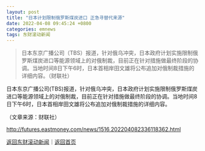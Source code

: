 ```yaml
---
layout: post
title: "日本计划限制俄罗斯煤炭进口 正急寻替代来源"
date: 2022-04-08 09:45:24 +0800
categories: emnews
tags: 东财滚动新闻
---
```

> 日本东京广播公司（TBS）报道，针对俄乌冲突，日本政府计划实施限制俄罗斯煤炭进口等能源领域上的对俄制裁，目前正在针对措施做最终阶段的协调。当地时间8日下午6时，日本首相岸田文雄将公布追加对俄制裁措施的详细内容。（财联社）

<p>日本东京广播公司(TBS)报道，针对俄乌冲突，日本政府计划实施限制俄罗斯煤炭进口等能源领域上的对俄制裁，目前正在针对措施做最终阶段的协调。当地时间8日下午6时，日本首相岸田文雄将公布追加对俄制裁措施的详细内容。</p><p class="em_media">（文章来源：财联社）</p>

<http://futures.eastmoney.com/news/1516,202204082336118362.html>

[返回东财滚动新闻](//finews.withounder.com/emnews/)｜[返回首页](//finews.withounder.com/)